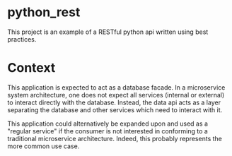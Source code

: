# python_rest

This project is an example of a RESTful python api written using best practices.

# Context

This application is expected to act as a database facade. In a microservice system architecture, one does not expect all services (internal or external) to interact directly with the database. Instead, the data api acts as a layer separating the database and other services which need to interact with it. 

This application could alternatively be expanded upon and used as a "regular service" if the consumer is not interested in conforming to a traditional microservice architecture. Indeed, this probably represents the more common use case.
